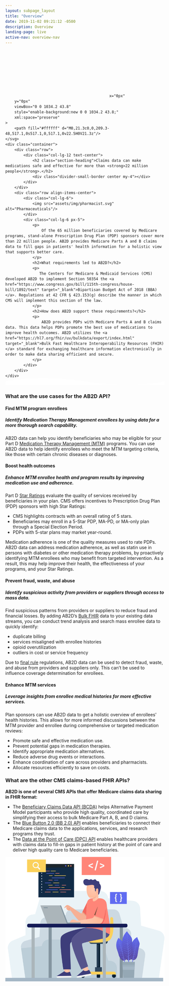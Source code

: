 ```yaml
---
layout: subpage_layout
title: "Overview"
date: 2019-11-02 09:21:12 -0500
description: Overview
landing-page: live
active-nav: overview-nav
---
```


<section class="bg-white page-section py-5" role="main">
    <svg 
        preserveAspectRatio="xMidYMin slice" 
        class="shape-divider" 
        version="1.1" 
        xmlns="http://www.w3.org/2000/svg" 

        x="0px" 
        y="0px"
        viewBox="0 0 1034.2 43.8" 
        style="enable-background:new 0 0 1034.2 43.8;" 
        xml:space="preserve"
    >
	    <path fill="#ffffff" d="M0,21.3c0,0,209.3-48,517.1,0s517.1,0,517.1,0v22.5H0V21.3z"/>
    </svg>
    <div class="container">
        <div class="row">
            <div class="col-lg-12 text-center">
                <h2 class="section-heading">Claims data can make medications safe and effective for more than <strong>22 million people</strong>.</h2>
                <div class="divider-small-border center my-4"></div>
            </div>
        </div>
        <div class="row align-items-center">
            <div class="col-lg-6">
                <img src="assets/img/pharmacist.svg" alt="Pharmaceuticals"/>
            </div>
            <div class="col-lg-6 px-5">
                <p>
                    Of the 65 million beneficiaries covered by Medicare programs, stand-alone Prescription Drug Plan (PDP) sponsors cover more than 22 million people. AB2D provides Medicare Parts A and B claims data to fill gaps in patients' health information for a holistic view that supports better care.
                </p>
                <h2>What requirements led to AB2D?</h2>
                <p>
                   The Centers for Medicare & Medicaid Services (CMS) developed AB2D to implement Section 50354 the <a href="https://www.congress.gov/bill/115th-congress/house-bill/1892/text" target="_blank">Bipartisan Budget Act of 2018 (BBA)</a>. Regulations at 42 CFR § 423.153(g) describe the manner in which CMS will implement this section of the law.
                </p>
                <h2>How does AB2D support these requirements?</h2>
                <p>
                    AB2D provides PDPs with Medicare Parts A and B claims data. This data helps PDPs promote the best use of medications to improve health outcomes. AB2D utilizes the <a href="https://hl7.org/fhir/uv/bulkdata/export/index.html" target="_blank">Bulk Fast Healthcare Interoperability Resources (FHIR)</a> standard for exchanging healthcare information electronically in order to make data sharing efficient and secure.
                </p>
            </div>
        </div>
    </div>
</section>

<section 
    class="bg-light-blue page-section pt-20 pb-10" 
    role="region" 
    aria-label="API Use cases"
>
    <svg 
        preserveAspectRatio="xMidYMin slice" 
        alt="divider" 
        class="shape-divider flip" 
        version="1.1" 
        xmlns="http://www.w3.org/2000/svg" 
        xmlns:xlink="http://www.w3.org/1999/xlink" 
        x="0px" 
        y="0px"
        viewBox="0 0 1034.2 43.8" 
        style="enable-background:new 0 0 1034.2 43.8;" 
        xml:space="preserve"
    >
	    <path fill="#ffffff" d="M0,21.3c0,0,209.3-48,517.1,0s517.1,0,517.1,0v22.5H0V21.3z"/>
    </svg>
    <div class="container">
        <div class="row">
            <div class="col-lg-12 text-center">
                <h3 class="section-heading text-center">What are the use cases for the AB2D API?</h3>
                <div class="divider-small-border center mt-4 mb-5"></div>
            </div>
        </div>
        <div class="row">
                <h4 class="section-heading">Find MTM program enrollees</h4>
                <h5 class="section-subheading">Identify Medication Therapy Management enrollees by using data for a more thorough search capability.</h5>
                <p>AB2D data can help you identify beneficiaries who may be eligible for your Part D <a href='https://www.cms.gov/medicare/coverage/prescription-drug-coverage-contracting/medication-therapy-management' target="_blank">Medication Therapy Management (MTM)</a> programs. You can use AB2D data to help identify enrollees who meet the MTM targeting criteria, like those with certain chronic diseases or diagnoses. </p>
        </div>
        <div class="row">
                <h4 class="section-heading">Boost health outcomes</h4>
                <h5 class="section-subheading">Enhance MTM enrollee health and program results by improving medication use and adherence.</h5>
                <p>Part D <a href='https://www.cms.gov/medicare/health-drug-plans/part-c-d-performance-data' target="_blank">Star Ratings</a> evaluate the quality of services received by beneficiaries in your plan. CMS offers incentives to Prescription Drug Plan (PDP) sponsors with high Star Ratings:</p>
                 <ul> 
                  <li>CMS highlights contracts with an overall rating of 5 stars.</li>
                  <li>Beneficiaries may enroll in a 5-Star PDP, MA-PD, or MA-only plan through a Special Election Period.</li>
                  <li>PDPs with 5-star plans may market year-round.</li>
                 </ul>
                <p>Medication adherence is one of the quality measures used to rate PDPs. AB2D data can address medication adherence, as well as statin use in persons with diabetes or other medication therapy problems, by proactively identifying MTM enrollees who may benefit from targeted intervention. As a result, this may help improve their health, the effectiveness of your programs, and your Star Ratings.</p>
              </div>
        </div>
        <div class="row">
                <h4 class="section-subheading">Prevent fraud, waste, and abuse</h4>
                <h5 class="section-subheading">Identify suspicious activity from providers or suppliers through access to mass data.</h5>
                <p>Find suspicious patterns from providers or suppliers to reduce fraud and financial losses. By adding AB2D’s <a href='https://www.hl7.org/fhir/overview.html' target="_blank">Bulk FHIR</a> data to your existing data streams, you can conduct trend analysis and search mass enrollee data to quickly identify: </p>
                <ul> 
                  <li>duplicate billing</li>
                  <li>services misaligned with enrollee histories</li>
                  <li>opioid overutilization</li>
                  <li>outliers in cost or service frequency</li>
                 </ul>
                <p>Due to <a href='https://www.federalregister.gov/documents/2019/04/16/2019-06822/medicare-and-medicaid-programs-policy-and-technical-changes-to-the-medicare-advantage-medicare' target="_blank">final rule</a> regulations, AB2D data can be used to detect fraud, waste, and abuse from providers and suppliers only. This can’t be used to influence coverage determination for enrollees.</p>
             </div>
        </div>
        <div class="row">
                <h4 class="section-subheading">Enhance MTM services </h4>
                <h5 class="section-subheading">Leverage insights from enrollee medical histories for more effective services.</h5>
                <p>Plan sponsors can use AB2D data to get a holistic overview of enrollees' health histories. This allows for more informed discussions between the MTM provider and enrollee during comprehensive or targeted medication reviews: </p>
                <ul> 
                  <li>Promote safe and effective medication use.</li>
                  <li>Prevent potential gaps in medication therapies.</li>
                  <li>Identify appropriate medication alternatives.</li>
                  <li>Reduce adverse drug events or interactions.</li>
                  <li>Enhance coordination of care across providers and pharmacists.</li>
                  <li>Allocate resources efficiently to save on costs.</li>
                 </ul>
              </div>
        </div>
    <div class="container">
        <div class="row">
            <div class="col-lg-12 text-center">
                <h3 class="section-heading text-center">What are the other CMS claims-based FHIR APIs?</h3>
                <div class="divider-small-border center mt-4 mb-5"></div>
            </div>
        </div>
        <div class="row align-items-center">
            <div class="col-lg-6 px-5">
                <p>
                    <strong class="ds-u-font-weight--bold">AB2D is one of several CMS APIs that offer Medicare claims data sharing in FHIR format:</strong>
                </p>
                <ul> 
                <li>
                   The <a href='https://bcda.cms.gov/' target="_blank">Beneficiary Claims Data API (BCDA)</a> helps Alternative Payment Model participants who provide high quality, coordinated care by simplifying their access to bulk Medicare Part A, B, and D claims.
                </li>
                <li>
                   The <a href='https://bluebutton.cms.gov/' target="_blank">Blue Button 2.0 (BB 2.0) API</a> enables beneficiaries to connect their Medicare claims data to the applications, services, and research programs they trust.
                </li>
                <li>
                  The <a href='https://dpc.cms.gov/' target="_blank">Data at the Point of Care (DPC) API</a> enables healthcare providers with claims data to fill-in gaps in patient history at the point of care and deliver high quality care to Medicare beneficiaries.
                </li>
                </ul>
            </div>
            <div class="col-lg-6"> <img src="assets/img/programmer.svg" alt="CMS FHIR APIs"/> </div>
        </div>
    </div>
</section>